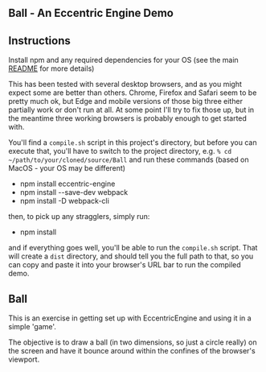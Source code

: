 ## Ball - An Eccentric Engine Demo

## Instructions

Install npm and any required dependencies for your OS (see the main [README](https://github.com/JustinPinner/EccentricEngineDemos/blob/master/README.md) for more details)

This has been tested with several desktop browsers, and as you might expect some are better than others. Chrome, Firefox and Safari seem to be pretty much ok, but Edge and mobile versions of those big three either partially work or don't run at all. At some point I'll try to fix those up, but in the meantime three working browsers is probably enough to get started with.

You'll find a `compile.sh` script in this project's directory, but before you can execute that, you'll have to switch to the project directory, e.g. `% cd ~/path/to/your/cloned/source/Ball` and run these commands (based on MacOS - your OS may be different)
*  npm install eccentric-engine
*  npm install --save-dev webpack 
*  npm install -D webpack-cli

then, to pick up any stragglers, simply run:
*  npm install

and if everything goes well, you'll be able to run the `compile.sh` script. That will create a `dist` directory, and should tell you the full path to that, so you can copy and paste it into your browser's URL bar to run the compiled demo.

## Ball

This is an exercise in getting set up with EccentricEngine and using it in a simple 'game'.

The objective is to draw a ball (in two dimensions, so just a circle really) on the screen and have it bounce around within the confines of the browser's viewport.


